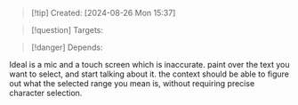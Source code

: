 
>[!tip] Created: [2024-08-26 Mon 15:37]

>[!question] Targets: 

>[!danger] Depends: 

Ideal is a mic and a touch screen which is inaccurate.
paint over the text you want to select, and start talking about it.
the context should be able to figure out what the selected range you mean is, without requiring precise character selection.